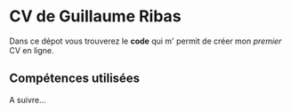 # CV de Guillaume Ribas #

Dans ce dépot vous trouverez le __code__ qui m' permit de créer mon _premier_ CV en ligne.

## Compétences utilisées ##

A suivre...
